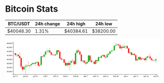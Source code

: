# Bitcoin Stats

BTC/USDT|24h change|24h high|24h low|
|---|---|---|---|
|$40048.30|1.31%|$40384.61|$38200.00|

<img src="./chart.svg">
